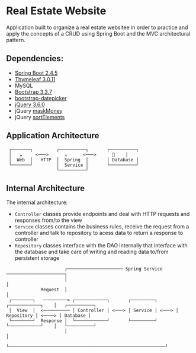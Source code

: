 # Real Estate Website

Application built to organize a real estate websitee in order to practice and apply the concepts of a CRUD using Spring Boot and the MVC architectural pattern.

## Dependencies: 

- [Spring Boot 2.4.5](https://spring.io/projects/spring-boot)
- [Thymeleaf 3.0.11](https://www.thymeleaf.org/doc/tutorials/3.0/usingthymeleaf.html#expression-utility-objects)
- MySQL
- [Bootstrap 3.3.7](https://blog.getbootstrap.com/2016/07/25/bootstrap-3-3-7-released/)
- [bootstrap-datepicker](https://github.com/uxsolutions/bootstrap-datepicker)
- [jQuery 3.6.0](https://jquery.com/download/)
- jQuery [maskMoney](https://github.com/plentz/jquery-maskmoney)
- jQuery [sortElements](https://github.com/padolsey-archive/jquery.fn/tree/master/sortElements)

## Application Architecture

```
 ┌───────┐         ┌──────────┐       ┌──────────┐
 │   ☁️     <───>      ☕      <───>      💾    │
 │  Web  │   HTTP  │  Spring  │       │ Database │
 └───────┘         │  Service │       └──────────┘
                   └──────────┘
```

## Internal Architecture
The internal architecture:

  * `Controller` classes provide endpoints and deal with HTTP requests and responses from/to the view
  * `Service` 	classes contains the business rules, receive the request from a controller and talk to repository to acess data to return a response to controller
  * `Repository` classes interface with the DAO internally that interface with the database and take care of writing and reading data to/from persistent storage



```
                      ┌───────────────────── Spring Service ──────────────────────┐
                      │                                                           │
             Request  │                                                           │
 ┌────────┐   ─────────> ┌────────────┐       ┌─────────┐       ┌────────────┐    │   ┌──────────┐
 │  View  │  <────────── │ Controller │ <───> │ Service │ <───> │ Repository │ <────> │ Database │
 └────────┘  Response │  └────────────┘       └─────────┘       └────────────┘    │   └──────────┘
                      │                                                           │
                      └───────────────────────────────────────────────────────────┘
  ```  
